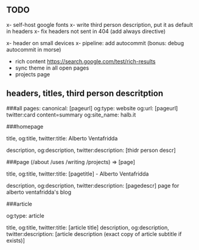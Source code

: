 
## TODO

x- self-host google fonts
x- write third person description, put it as default
  in headers
x- fix headers not sent in 404 (add always directive)

x- header on small devices
x- pipeline: add autocommit (bonus: debug autocommit in morse)
- rich content https://search.google.com/test/rich-results
- sync theme in all open pages
- projects page

## headers, titles, third person descritption

###all pages:
 canonical: [pageurl]
og:type: website
og:url: [pageurl]
twitter:card content=summary
og:site_name: halb.it

###homepage

title, og:title, twitter:title: Alberto Ventafridda

description, og:description, twitter:description: [thidr person descr]


###page (/about /uses /writing /projects) => [page]

title, og:title, twitter:title: [pagetitle] - Alberto Ventafridda

description, og:description, twitter:description: [pagedescr] page for alberto ventafridda's blog

###article

og:type: article

title, og:title, twitter:title: [article title]
description, og:description, twitter:description: [article description (exact copy of article subtitle if exists)]


